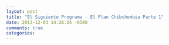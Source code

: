 ```yaml
---
layout: post
title: "El Siguiente Programa - El Plan Chibchombia Parte 1"
date: 2013-12-03 14:28:24 -0500
comments: true
categories: 
---
```

